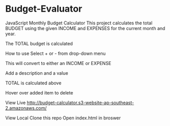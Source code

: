 # Budget-Evaluator
JavaScript Monthly Budget Calculator
This project calculates the total BUDGET using the given INCOME and EXPENSES for the current month and year.

The TOTAL budget is calculated

How to use
Select + or - from drop-down menu

This will convert to either an INCOME or EXPENSE

Add a description and a value

TOTAL is calculated above

Hover over added item to delete

View Live
http://budget-calculator.s3-website-ap-southeast-2.amazonaws.com/

View Local
Clone this repo
Open index.html in broswer
